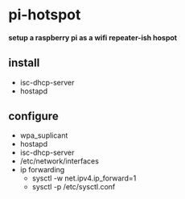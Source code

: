 # pi-hotspot
#### setup a raspberry pi as a wifi repeater-ish hospot


## install 
- isc-dhcp-server
- hostapd

## configure 
- wpa_suplicant
- hostapd
- isc-dhcp-server
- /etc/network/interfaces
- ip forwarding
  - sysctl -w net.ipv4.ip_forward=1
  - sysctl -p /etc/sysctl.conf

